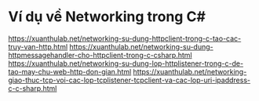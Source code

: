 # Ví dụ về Networking trong C#
https://xuanthulab.net/networking-su-dung-httpclient-trong-c-tao-cac-truy-van-http.html
https://xuanthulab.net/networking-su-dung-httpmessagehandler-cho-httpclient-trong-c-csharp.html
https://xuanthulab.net/networking-su-dung-lop-httplistener-trong-c-de-tao-may-chu-web-http-don-gian.html
https://xuanthulab.net/networking-giao-thuc-tcp-voi-cac-lop-tcplistener-tcpclient-va-cac-lop-uri-ipaddress-c-c-sharp.html